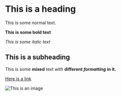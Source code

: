 ﻿# This is a heading

This is some normal text.

**This is some bold text**

*This is some italic text*

## This is a subheading

This is some **mixed** text *with* **different *formatting* in it.**

[Here is a link](https://github.com/An-Owlbear)

![This is an image](https://i.kym-cdn.com/photos/images/newsfeed/001/451/970/99e.jpg)